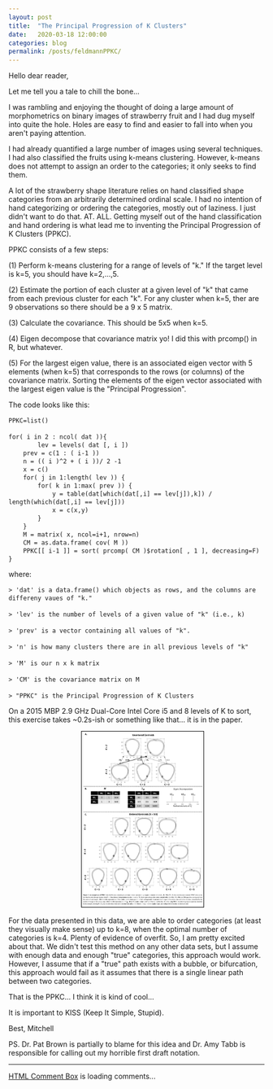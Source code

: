 ```yaml
---
layout: post
title:  "The Principal Progression of K Clusters"
date:   2020-03-18 12:00:00
categories: blog
permalink: /posts/feldmannPPKC/
---
```

Hello dear reader,

Let me tell you a tale to chill the bone...

I was rambling and enjoying the thought of doing a large amount of morphometrics on binary images of strawberry fruit and I had dug myself into quite the hole. Holes are easy to find and easier to fall into when you aren't paying attention.

I had already quantified a large number of images using several techniques. I had also classified the fruits using k-means clustering. However, k-means does not attempt to assign an order to the categories; it only seeks to find them.

A lot of the strawberry shape literature relies on hand classified shape categories from an arbitrarily determined ordinal scale. I had no intention of hand categorizing or ordering the categories, mostly out of laziness. I just didn't want to do that. AT. ALL. Getting myself out of the hand classification and hand ordering is what lead me to inventing the Principal Progression of K Clusters (PPKC).

PPKC consists of a few steps:

(1) Perform k-means clustering for a range of levels of "k." If the target level is k=5, you should have k=2,...,5. 

(2) Estimate the portion of each cluster at a given level of "k" that came from each previous cluster for each "k". For any cluster when k=5, ther are 9 observations so there should be a 9 x 5 matrix.

(3) Calculate the covariance. This should be 5x5 when k=5.

(4) Eigen decompose that covariance matrix yo! I did this with prcomp() in R, but whatever.

(5) For the largest eigen value, there is an associated eigen vector with 5 elements (when k=5) that corresponds to the rows (or columns) of the covariance matrix. Sorting the elements of the eigen vector associated with the largest eigen value is the "Principal Progression".

The code looks like this:

    PPKC=list()

    for( i in 2 : ncol( dat )){
            lev = levels( dat [, i ])
        prev = c(1 : ( i-1 ))
        n = (( i )^2 + ( i ))/ 2 -1
        x = c()
        for( j in 1:length( lev )) {
            for( k in 1:max( prev )) {
                y = table(dat[which(dat[,i] == lev[j]),k]) / length(which(dat[,i] == lev[j]))
                x = c(x,y)
            } 
        }
        M = matrix( x, ncol=i+1, nrow=n)
        CM = as.data.frame( cov( M ))
        PPKC[[ i-1 ]] = sort( prcomp( CM )$rotation[ , 1 ], decreasing=F)
    }

where:

    > 'dat' is a data.frame() which objects as rows, and the columns are differeny vaues of "k."

    > 'lev' is the number of levels of a given value of "k" (i.e., k)

    > 'prev' is a vector containing all values of "k".

    > 'n' is how many clusters there are in all previous levels of "k"

    > 'M' is our n x k matrix

    > 'CM' is the covariance matrix on M

    > "PPKC" is the Principal Progression of K Clusters 

On a 2015 MBP 2.9 GHz Dual-Core Intel Core i5 and 8 levels of K to sort, this exercise takes ~0.2s-ish or something like that... it is in the paper.

<ul style="center">
<center><a href="https://doi.org/10.1101/736397"><img src="/icons/PPKC.png" alt="Principal Progression of K Clusters" style="width:50%;height:50%;border:1px solid black"></a></center>
</ul>

For the data presented in this data, we are able to order categories (at least they visually make sense) up to k=8, when the optimal number of categories is k=4. Plenty of evidence of overfit. So, I am pretty excited about that. We didn't test this method on any other data sets, but I assume with enough data and enough "true" categories, this approach would work.  However, I assume that if a "true" path exists with a bubble, or bifurcation, this approach would fail as it assumes that there is a single linear path between two categories.

That is the PPKC... I think it is kind of cool...

It is important to KISS (Keep It Simple, Stupid).

Best,
Mitchell

PS. Dr. Pat Brown is partially to blame for this idea and Dr. Amy Tabb is responsible for calling out my horrible first draft notation.

<div>
<hr>
<!-- begin wwww.htmlcommentbox.com -->
 <div id="HCB_comment_box"><a href="http://www.htmlcommentbox.com">HTML Comment Box</a> is loading comments...</div>
 <link rel="stylesheet" type="text/css" href="https://www.htmlcommentbox.com/static/skins/bootstrap/twitter-bootstrap.css?v=0" />
 <script type="text/javascript" id="hcb"> /*<!--*/ if(!window.hcb_user){hcb_user={};} (function(){var s=document.createElement("script"), l=hcb_user.PAGE || (""+window.location).replace(/'/g,"%27"), h="https://www.htmlcommentbox.com";s.setAttribute("type","text/javascript");s.setAttribute("src", h+"/jread?page="+encodeURIComponent(l).replace("+","%2B")+"&mod=%241%24wq1rdBcg%24PA2uM8eZu8ahjVeJqACBr%2F"+"&opts=16862&num=10&ts=1582326793394");if (typeof s!="undefined") document.getElementsByTagName("head")[0].appendChild(s);})(); /*-->*/ </script>
<!-- end www.htmlcommentbox.com -->
</div>
